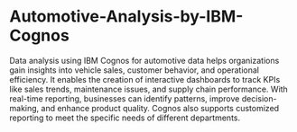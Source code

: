 # Automotive-Analysis-by-IBM-Cognos

Data analysis using IBM Cognos for automotive data helps organizations gain insights into vehicle sales, customer behavior, and operational efficiency. It enables the creation of interactive dashboards to track KPIs like sales trends, maintenance issues, and supply chain performance. With real-time reporting, businesses can identify patterns, improve decision-making, and enhance product quality. Cognos also supports customized reporting to meet the specific needs of different departments.
